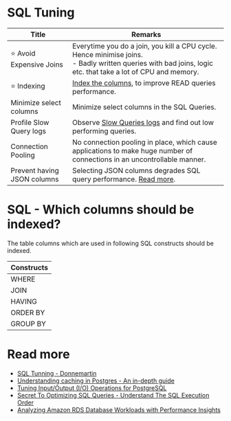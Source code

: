 # SQL Tuning

| Title                        | Remarks                                                                                                                                                                    |
|------------------------------|----------------------------------------------------------------------------------------------------------------------------------------------------------------------------|
| :star: Avoid Expensive Joins | Everytime you do a join, you kill a CPU cycle. Hence minimise joins.<br/>- Badly written queries with bad joins, logic etc. that take a lot of CPU and memory.             |
| :star: Indexing              | [Index the columns](../5_DatabaseInternals/Indexing.md), to improve READ queries performance.                                                               |
| Minimize select columns      | Minimize select columns in the SQL Queries.                                                                                                                                |
| Profile Slow Query logs      | Observe [Slow Queries logs](https://severalnines.com/blog/how-identify-mysql-performance-issues-slow-queries/) and find out low performing queries.                        |
| Connection Pooling           | No connection pooling in place, which cause applications to make huge number of connections in an uncontrollable manner.                                                   |
| Prevent having JSON columns  | Selecting JSON columns degrades SQL query performance. [Read more](https://stackoverflow.com/questions/71086258/query-on-json-jsonb-column-super-slow-can-i-use-an-index). |

# SQL - Which columns should be indexed?

The table columns which are used in following SQL constructs should be indexed.

| Constructs |
|------------|
| WHERE      |
| JOIN       |
| HAVING     |
| ORDER BY   |
| GROUP BY   |

# Read more
- [SQL Tunning - Donnemartin](https://github.com/donnemartin/system-design-primer#sql-tuning)
- [Understanding caching in Postgres - An in-depth guide](https://madusudanan.com/blog/understanding-postgres-caching-in-depth/)
- [Tuning Input/Output (I/O) Operations for PostgreSQL](https://severalnines.com/blog/tuning-io-operations-postgresql/)
- [Secret To Optimizing SQL Queries - Understand The SQL Execution Order](https://www.youtube.com/watch?v=BHwzDmr6d7s)
- [Analyzing Amazon RDS Database Workloads with Performance Insights](https://aws.amazon.com/blogs/database/analyzing-amazon-rds-database-workload-with-performance-insights/)